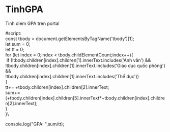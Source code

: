 # TinhGPA
Tinh diem GPA tren portal


#script:\
const tbody = document.getElementsByTagName('tbody')[1];\
let sum = 0;\
let tt = 0;\
for (let index = 0;index < tbody.childElementCount;index++){\
 &nbsp;if (!tbody.children[index].children[1].innerText.includes('Anh văn') &&\
      !tbody.children[index].children[1].innerText.includes('Giáo dục quốc phòng') && \
      !tbody.children[index].children[1].innerText.includes('Thể dục'))\
  {\
      tt+= +tbody.children[index].children[2].innerText;\
      sum+= (+tbody.children[index].children[5].innerText*+tbody.children[index].children[2].innerText);\
  }\
}\

console.log("GPA: ",sum/tt);
